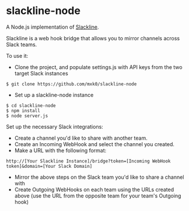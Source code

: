 slackline-node
==============

A Node.js implementation of [Slackline](https://github.com/ernesto-jimenez/slackline).

Slackline is a web hook bridge that allows you to mirror channels across Slack teams.

To use it:

- Clone the project, and populate settings.js with API keys from the two target Slack instances
```
$ git clone https://github.com/mxk0/slackline-node
```

- Set up a slackline-node instance
```
$ cd slackline-node
$ npm install
$ node server.js
```

Set up the necessary Slack integrations:
- Create a channel you'd like to share with another team.
- Create an Incoming WebHook and select the channel you created.
- Make a URL with the following format:
```
http://[Your Slackline Instance]/bridge?token=[Incoming WebHook token]&domain=[Your Slack Domain]
```
- Mirror the above steps on the Slack team you'd like to share a channel with
- Create Outgoing WebHooks on each team using the URLs created above (use the URL from the opposite team for your team's Outgoing hook)